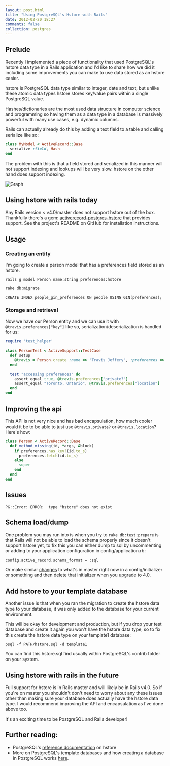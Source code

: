 ```yaml
---
layout: post.html
title: "Using PostgreSQL's Hstore with Rails"
date: 2012-02-20 18:27
comments: false
collection: postgres
---
```


## Prelude

Recently I implemented a piece of functionality that used PostgreSQL's hstore
data type in a Rails application and I'd like to share how we did it including
some improvements you can make to use data stored as an hstore easier.

hstore is PostgreSQL data type similar to integer, date and text, but
unlike these atomic data types hstore stores key/value pairs within a single
PostgreSQL value.

Hashes/dictionaries are the most used data structure in computer science and
programming so having them as a data type in a database is massively
powerful with many use cases, e.g. dynamic columns.

Rails can actually already do this by adding a text field to a table and
calling serialize like so:

``` ruby
class MyModel < ActiveRecord::Base
  serialize :field, Hash
end
```

The problem with this is that a field stored and serialized in this manner will not
support indexing and lookups will be very slow. hstore on the other hand does support indexing.

![Graph](https://docs.google.com/spreadsheet/oimg?key=0At-PylhYQ8Q0dDVlblluWW1kQUxpZWUyZElLMVJCUmc&oid=1&zx=jfvyr8xso2hq)

## Using hstore with rails today

Any Rails version < v4.0/master does not support hstore out of
the box. Thankfully there's a gem: [activerecord-postgres-hstore](https://github.com/softa/activerecord-postgres-hstore)
that provides support. See the project's README on GitHub for installation
instructions.

## Usage

### Creating an entity

I'm going to create a person model that has a preferences field stored as an
hstore.

`rails g model Person name:string preferences:hstore`

`rake db:migrate`

`CREATE INDEX people_gin_preferences ON people USING GIN(preferences);`

### Storage and retrieval

Now we have our Person entity and we can use it with `@travis.preferences["key"]` like so, serialization/deserialization is handled
for us:

``` ruby
require 'test_helper'

class PersonTest < ActiveSupport::TestCase
  def setup
    @travis = Person.create :name => "Travis Jeffery", :preferences => {"private?" => true, "location" => "Toronto, Ontario"}
  end

  test "accessing preferences" do
    assert_equal true, @travis.preferences["private?"]
    assert_equal "Toronto, Ontario", @travis.preferences["location"]
  end
end
```

## Improving the api

This API is not very nice and has bad encapsulation, how much cooler would
it be to be able to just use `@travis.private?` or `@travis.location`? Here's
how:

``` ruby
class Person < ActiveRecord::Base
  def method_missing(id, *args, &block)
    if preferences.has_key?(id.to_s)
      preferences.fetch(id.to_s)
    else
      super
    end
  end
end
```

## Issues

`PG::Error: ERROR:  type "hstore" does not exist`

## Schema load/dump

One problem you may run into is when you try to `rake db:test:prepare` is that
Rails will not be able to load the schema properly since it doesn't support
hstore yet, to fix this you can either dump to sql by uncommenting or adding to your
application configuration in config/application.rb:

`config.active_record.schema_format = :sql`

Or make similar [changes](https://github.com/rails/rails/pull/4896) to what's
in master right now in a config/initializer or something and then delete
that initializer when you upgrade to 4.0.

## Add hstore to your template database

Another issue is that when you ran the migration to create the hstore data type to
your database, it was only added to the database for your current environment.

This will be okay for development and production, but if you drop your test
database and create it again you won't have the hstore data type, so to fix this
create the hstore data type on your template1 database:

`psql -f PATH/hstore.sql -d template1`

You can find this hstore.sql find usually within PostgreSQL's contrib folder on
your system.

## Using hstore with rails in the future

Full support for hstore is in Rails master and will likely be in Rails v4.0. So
if you're on master you shouldn't don't need to worry about any these issues other than making sure your
database does actually have the hstore data type. I would recommend improving the API and encapsulation as I've done above too.

It's an exciting time to be PostgreSQL and Rails developer!

## Further reading:

- PostgreSQL's [reference documentation](http://www.postgresql.org/docs/9.1/static/hstore.html) on hstore
- More on PostgreSQL's template databases and how creating a database in
PostgreSQL works [here](http://www.postgresql.org/docs/8.1/static/manage-ag-templatedbs.html).
